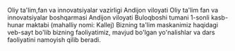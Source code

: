Oliy ta'lim,fan va innovatsiyalar vazirligi Andijon viloyati Oliy ta'lim fan va innovatsiyalar boshqarmasi
Andijon viloyati Buloqboshi tumani 1-sonli kasb-hunar maktabi (mahalliy nomi: Kallej) 
Bizning ta'lim maskanimiz haqidagi veb-sayt bo'lib bizning faoliyatimiz, mavjud bo'lgan yo'nalishlar va dars faoliyatini namoyish qilib beradi.
<meta name="google-site-verification" content="rTV7NbhPCmJg-RYlUTUDsTYVAvP_vPgj1kJQQ9D2Y2k" />
